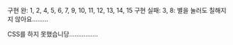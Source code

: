 구현 완: 1, 2, 4, 5, 6, 7, 9, 10, 11, 12, 13, 14, 15
구현 실패: 3, 8: 별을 눌러도 칠해지지 않아요.........

CSS를 하지 못했습니당................

